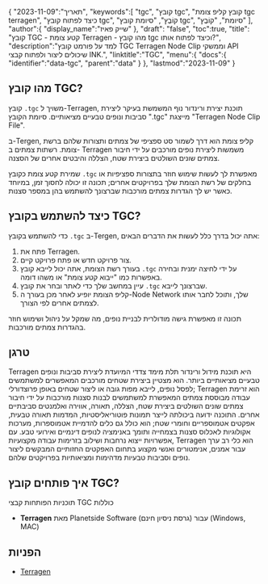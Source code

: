 {
"תאריך":"2023-11-09",
   "keywords":[
"tgc",
"קובץ tgc",
"קובץ קליפ צומת tgc terragen",
"כיצד לפתוח קובץ tgc",
"קוֹבֶץ",
"סיומת קובץ tgc",
"סיומת",
"קוֹבֶץ"
],
   "author":{
"display_name":"שייק פאיז"
},
"draft": "false",
"toc":true,
"title": "קובץ TGC - קטע צומת Terragen - מהו קובץ tgc וכיצד לפתוח אותו?",
   "description":"למד על פורמט קובץ TGC Terragen Node Clip וממשקי API שיכולים ליצור ולפתוח קבצי INK.",
   "linktitle":"TGC",
   "menu":{
      "docs":{
         "identifier":"data-tgc",
         "parent":"data"
}
},
"lastmod":"2023-11-09"
}

## מהו קובץ TGC?

קובץ `.tgc` משויך ל-Terragen, תוכנת יצירת ורינדור נוף המשמשת בעיקר ליצירת סביבות ונופים טבעיים מציאותיים. סיומת הקובץ ".tgc" מייצגת "Terragen Node Clip File".

ב-Tergen, קליפ צומת הוא דרך לשמור סט ספציפי של צמתים ותצורות שלהם ברשת צומת. רשתות צמתים ב- Terragen משמשות ליצירת נופים מורכבים על ידי חיבור צמתים שונים השולטים ביצירת שטח, הצללה והיבטים אחרים של הסצנה.

שמירת קטע צומת כקובץ `.tgc` מאפשרת לך לעשות שימוש חוזר בתצורות ספציפיות או בחלקים של רשת הצומת שלך בפרויקטים אחרים; תכונה זו יכולה לחסוך זמן, במיוחד כאשר יש לך הגדרות צמתים מורכבות שברצונך להשתמש בהן במספר סצנות.

## כיצד להשתמש בקובץ TGC?

כדי להשתמש בקובץ `.tgc` ב-Tergen, אתה יכול בדרך כלל לעשות את הדברים הבאים:

1. פתח את Terragen.
2. צור פרויקט חדש או פתח פרויקט קיים.
3. בעורך רשת הצומת, אתה יכול לייבא קובץ `.tgc` על ידי לחיצה ימנית ובחירה באפשרות כמו "ייבוא קטע צומת" או משהו דומה.
4. עיין במחשב שלך כדי לאתר ובחר את קובץ `.tgc` שברצונך לייבא.
5. קליפ הצומת יופיע לאחר מכן בעורך ה-Node Network שלך, ותוכל לחבר אותו לצמתים אחרים לפי הצורך.

תכונה זו מאפשרת גישה מודולרית לבניית נופים, מה שמקל על ניהול ושימוש חוזר בהגדרות צמתים מורכבות.

## טרגן

Terragen היא תוכנת מידול ורינדור תלת מימד צדדי המיועדת ליצירת סביבות ונופים טבעיים מציאותיים ביותר. הוא מצטיין ביצירת שטחים מורכבים המאפשרים למשתמשים לפסל נופים, לייבא מפות גובה או ליצור שטחים באופן פרוצדורלי; Terragen הוא זרימת עבודה מבוססת צמתים המאפשרת למשתמשים לבנות סצנות מורכבות על ידי חיבור צמתים שונים השולטים ביצירת שטח, הצללה, תאורה, אווירה ואלמנטים סביבתיים אחרים. התוכנה ידועה ביכולתה לייצר תמונות פוטוריאליסטיות, המדמות תאורה טבעית, אפקטים אטמוספריים וחומרי שטח; הוא כולל גם כלים להדמיית אטמוספרות, מערכות אקולוגיות לאכלוס סצנות בצמחייה ותומך באנימציה לנופים דינמיים ואירועי טבע. עם אפשרויות ייצוא נרחבות ושילוב בזרימות עבודה מקצועיות, Terragen הוא כלי רב ערך עבור אמנים, אנימטורים ואנשי מקצוע בתחום האפקטים החזותיים המבקשים ליצור נופים וסביבות טבעיות מדהימות ומציאותיות בפרויקטים שלהם.

## איך פותחים קובץ TGC?

תוכניות הפותחות קבצי TGC כוללות

- **Terragen** מאת Planetside Software (גרסת ניסיון חינם) עבור (Windows, MAC)

## הפניות
* [Terragen](https://en.wikipedia.org/wiki/Terragen)
